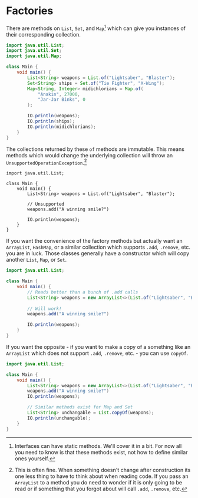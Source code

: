 # Factories

There are methods on `List`, `Set`, and `Map`[^interface_static_methods] which can give
you instances of their corresponding collection.

```java
import java.util.List;
import java.util.Set;
import java.util.Map;

class Main {
    void main() {
        List<String> weapons = List.of("Lightsaber", "Blaster");
        Set<String> ships = Set.of("Tie Fighter", "X-Wing");
        Map<String, Integer> midichlorians = Map.of(
            "Anakin", 27000,
            "Jar-Jar Binks", 0
        );

        IO.println(weapons);
        IO.println(ships);
        IO.println(midichlorians);
    }
}
```

The collections returned by these `of` methods are immutable. This means methods
which would change the underlying collection will throw an `UnsupportedOperationException`.[^fine]

```java,panics
import java.util.List;

class Main {
    void main() {
        List<String> weapons = List.of("Lightsaber", "Blaster");
        
        // Unsupported
        weapons.add("A winning smile?")

        IO.println(weapons);
    }
}
```

If you want the convenience of the factory methods but actually want an `ArrayList`, `HashMap`, or
a similar collection which supports `.add`, `.remove`, etc. you are in luck. Those classes generally
have a constructor which will copy another `List`, `Map`, or `Set`.

```java
import java.util.List;

class Main {
    void main() {
        // Reads better than a bunch of .add calls
        List<String> weapons = new ArrayList<>(List.of("Lightsaber", "Blaster"));
        
        // Will work!
        weapons.add("A winning smile?")

        IO.println(weapons);
    }
}
```

If you want the opposite - if you want to make a copy of a something like an `ArrayList`
which does not support `.add`, `.remove`, etc. - you can use `copyOf`.

```java
import java.util.List;

class Main {
    void main() {
        List<String> weapons = new ArrayList<>(List.of("Lightsaber", "Blaster"));
        weapons.add("A winning smile?")
        IO.println(weapons);

        // Similar methods exist for Map and Set
        List<String> unchangable = List.copyOf(weapons);
        IO.println(unchangable);
    }
}
```

[^interface_static_methods]: Interfaces can have static methods. We'll cover it in a bit. For now all you need to know is that these methods exist, not how to define similar ones yourself.

[^fine]: This is often fine. When something doesn't change after construction its one less thing to 
have to think about when reading code. If you pass an `ArrayList` to a method you do need to wonder
if it is only going to be read or if something that you forgot about will call `.add`, `.remove`, etc.